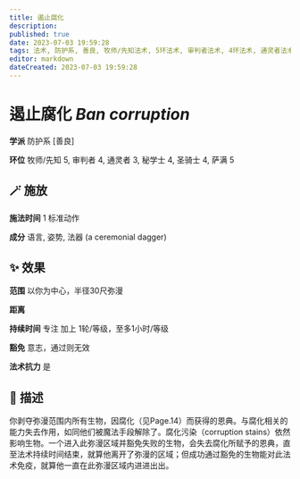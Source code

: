 ```yaml
---
title: 遏止腐化
description: 
published: true
date: 2023-07-03 19:59:28
tags: 法术, 防护系, 善良, 牧师/先知法术, 5环法术, 审判者法术, 4环法术, 通灵者法术, 3环法术, 秘学士法术, 圣骑士法术, 萨满法术
editor: markdown
dateCreated: 2023-07-03 19:59:28
---
```


# **遏止腐化** *Ban corruption*

**学派** 防护系 \[善良\] 

**环位** 牧师/先知 5, 审判者 4, 通灵者 3, 秘学士 4, 圣骑士 4, 萨满 5

## 🪄 施放

**施法时间** 1 标准动作

**成分** 语言, 姿势, 法器 (a ceremonial dagger)

## ✨ 效果  

**范围** 以你为中心，半径30尺弥漫

**距离**   

**持续时间** 专注 加上 1轮/等级，至多1小时/等级 

**豁免** 意志，通过则无效

**法术抗力** 是

## 📖 描述

你剥夺弥漫范围内所有生物，因腐化（见Page.14）而获得的恩典。与腐化相关的能力失去作用，如同他们被魔法手段解除了。腐化污染（corruption stains）依然影响生物。一个进入此弥漫区域并豁免失败的生物，会失去腐化所赋予的恩典，直至法术持续时间结束，就算他离开了弥漫的区域；但成功通过豁免的生物能对此法术免疫，就算他一直在此弥漫区域内进进出出。
    